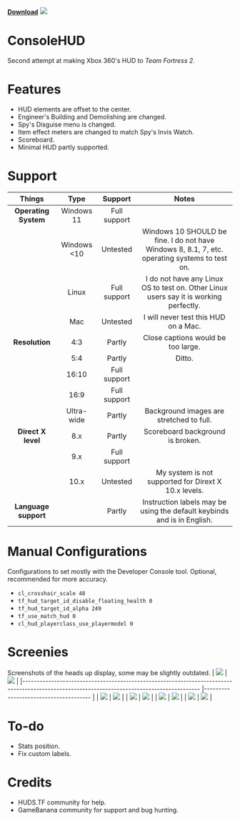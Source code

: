 [**Download**](http://github.com/Blakeline/ConsoleHUD.TF2/releases/latest)
![](https://i.imgur.com/uaPfqJm.png)
# ConsoleHUD
Second attempt at making Xbox 360's HUD to *Team Fortress 2*.

# Features
* HUD elements are offset to the center.
* Engineer's Building and Demolishing are changed.
* Spy's Disguise menu is changed.
* Item effect meters are changed to match Spy's Invis Watch.
* Scoreboard.
* Minimal HUD partly supported.

# Support
|      **Things**      	|   **Type**  	|  **Support** 	|                                            **Notes**                                           	|
|:--------------------:	|:-----------:	|:------------:	|:----------------------------------------------------------------------------------------------:	|
| **Operating System** 	| Windows 11  	| Full support 	|                                                                                                	|
|                      	| Windows <10 	|   Untested   	| Windows 10 SHOULD be fine. I do not have Windows 8, 8.1, 7, etc. operating systems to test on. 	|
|                      	| Linux       	| Full support  | I do not have any Linux OS to test on. Other Linux users say it is working perfectly.          	|
|                      	| Mac         	|   Untested   	| I will never test this HUD on a Mac.                                                           	|
| **Resolution**       	| 4:3         	|    Partly    	| Close captions would be too large.                                                             	|
|                      	| 5:4         	|    Partly    	| Ditto.                                                                                        	|
|                      	| 16:10       	| Full support 	|                                                                                                	|
|                      	| 16:9        	| Full support 	|                                                                                                	|
|                       | Ultra-wide    | Partly        | Background images are stretched to full.                                                        |
| **Direct X level**   	| 8.x         	|    Partly    	| Scoreboard background is broken.                                                               	|
|                      	| 9.x         	| Full support 	|                                                                                                	|
|                      	| 10.x        	|   Untested   	| My system is not supported for Dirext X 10.x levels.                                           	|
| **Language support** 	|             	|    Partly    	| Instruction labels may be using the default keybinds and is in English.                        	|

# Manual Configurations
Configurations to set mostly with the Developer Console tool. Optional, recommended for more accuracy.
* `cl_crosshair_scale 48`
* `tf_hud_target_id_disable_floating_health 0`
* `tf_hud_target_id_alpha 249`
* `tf_use_match_hud 0`
* `cl_hud_playerclass_use_playermodel 0`

# Screenies
Screenshots of the heads up display, some may be slightly outdated.
| ![](https://i.imgur.com/162bE87.png)                                                                                                       	| ![](https://i.imgur.com/RyhXKRz.png) 	|
|--------------------------------------------------------------------------------------------------------------------------------------------	|--------------------------------------	|
| ![](https://cdn.discordapp.com/attachments/919991312395165706/1050807126731276328/Team_Fortress_2_Screenshot_2022.12.09_-_23.06.14.33.png) 	| ![](https://i.imgur.com/lhTCuWh.png) 	|
| ![](https://cdn.discordapp.com/attachments/919991312395165706/1050807127117135902/Team_Fortress_2_Screenshot_2022.12.09_-_23.07.28.81.png) 	| ![](https://i.imgur.com/LXhPOBW.png) 	|
| ![](https://i.imgur.com/FBD1FsX.png)                                                                                                       	| ![](https://i.imgur.com/LXhPOBW.png) 	|
| ![](https://i.imgur.com/6AoK0Ux.png)                                                                                                       	| ![](https://i.imgur.com/JS87Pxb.png) 	|

# To-do
* Stats position.
* Fix custom labels.

# Credits
* HUDS.TF community for help.
* GameBanana community for support and bug hunting.
